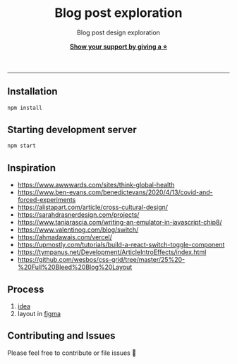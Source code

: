 <div align="center">

# Blog post exploration

Blog post design exploration

[**Show your support by giving a ⭐**](https://github.com/krzysztofzuraw/blog-post-exploration/stargazers)

<br/><hr/>

</div>

## Installation

```sh
npm install
```

## Starting development server

```sh
npm start
```

## Inspiration

- https://www.awwwards.com/sites/think-global-health
- https://www.ben-evans.com/benedictevans/2020/4/13/covid-and-forced-experiments
- https://alistapart.com/article/cross-cultural-design/
- https://sarahdrasnerdesign.com/projects/
- https://www.taniarascia.com/writing-an-emulator-in-javascript-chip8/
- https://www.valentinog.com/blog/switch/
- https://ahmadawais.com/vercel/
- https://upmostly.com/tutorials/build-a-react-switch-toggle-component
- https://tympanus.net/Development/ArticleIntroEffects/index.html
- https://github.com/wesbos/css-grid/tree/master/25%20-%20Full%20Bleed%20Blog%20Layout

## Process

1. [idea](/design/idea.pdf)
2. layout in [figma](https://www.figma.com/file/9098Lmle6njrx5enECtbn2/blog-post-exploration?node-id=0%3A1&viewport=854%2C266%2C0.30483871698379517)

## Contributing and Issues

Please feel free to contribute or file issues 🎉

